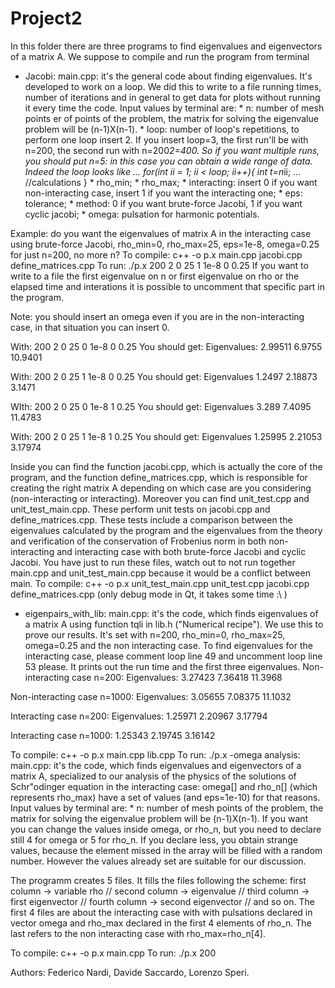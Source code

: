 # Project2

In this folder there are three programs to find eigenvalues and eigenvectors of a matrix A. We suppose to compile and run the program from terminal
- Jacobi:
main.cpp: it's the general code about finding eigenvalues. It's developed to work on a loop. We did this to write to a file running times, number of iterations and in general to get data for plots without running it every time the code. 
		 Input values by terminal are:
		* n:  number of mesh points er of points of the problem, the matrix for solving the eigenvalue problem will be (n-1)X(n-1).
		* loop: number of loop's repetitions, to perform one loop insert 2. If you insert loop=3, the first run'll be with n=200, the second run with n=200*2=400. So if you want multiple runs, you should put n=5: in this case you can obtain a wide range of data. 
			Indeed the loop looks like 
			...
			for(int ii = 1; ii < loop; ii++){
        		   int t=n*ii;
			... //calculations
			}
		* rho_min;
		* rho_max;
		* interacting: insert 0 if you want non-interacting case, insert 1 if you want the interacting one;
		* eps: tolerance;
		* method: 0 if you want brute-force Jacobi, 1 if you want cyclic jacobi;
		* omega: pulsation for harmonic potentials.

Example: do you want the eigenvalues of matrix A in the interacting case using brute-force Jacobi, rho_min=0, rho_max=25, eps=1e-8, omega=0.25 for just n=200, no more n? To compile: c++ -o p.x main.cpp jacobi.cpp define_matrices.cpp	To run: 
./p.x 200 2 0 25 1 1e-8 0 0.25 
	If you want to write to a file the first eigenvalue on n or first eigenvalue on rho or the elapsed time and interations it is possible to uncomment that specific part in the program.

Note: you should insert an omega even if you are in the non-interacting case, in that situation you can insert 0.

With: 200 2 0 25 0 1e-8 0 0.25
You should get:
Eigenvalues:
2.99511
6.9755
10.9401

With: 200 2 0 25 1 1e-8 0 0.25
You should get:
Eigenvalues
1.2497
2.18873
3.1471

WIth: 200 2 0 25 0 1e-8 1 0.25
You should get:
Eigenvalues
3.289
7.4095
11.4783

With: 200 2 0 25 1 1e-8 1 0.25
You should get:
Eigenvalues
1.25995
2.21053
3.17974

Inside you can find the function jacobi.cpp, which is actually the core of the program, and the function define_matrices.cpp, which is responsible for creating the right matrix A depending on which case are you considering (non-interacting or interacting).
Moreover you can find unit_test.cpp and unit_test_main.cpp. These perform unit tests on jacobi.cpp and define_matrices.cpp. These tests include a comparison between the eigenvalues calculated by the program and the eigenvalues from the theory and verification of the conservation of Frobenius norm in both non-interacting and interacting case with both brute-force Jacobi and cyclic Jacobi. You have just to run these files, 
watch out to not run together main.cpp and unit_test_main.cpp because it would be a conflict between main. To compile: c++ -o p.x unit_test_main.cpp unit_test.cpp jacobi.cpp define_matrices.cpp (only debug mode in Qt, it takes some time :\ )

- eigenpairs_with_lib: 
main.cpp: it's the code, which finds eigenvalues of a matrix A using function tqli in lib.h ("Numerical recipe"). We use this to prove our results. 
		       It's set with n=200, rho_min=0, rho_max=25, omega=0.25 and the non interacting case. To find eigenvalues for the interacting case, please comment loop line 49 and uncomment loop line 53 please. It prints out the run time and the first three eigenvalues.
Non-interacting case n=200:
Eigenvalues:
3.27423
7.36418
11.3968

Non-interacting case n=1000:
Eigenvalues:
3.05655
7.08375
11.1032

Interacting case n=200:
Eigenvalues:
1.25971
2.20967
3.17794

Interacting case n=1000:
1.25343
2.19745
3.16142

To compile: c++ -o p.x main.cpp lib.cpp	
 To run: ./p.x
-omega analysis: 
main.cpp: it's the code, which finds eigenvalues and eigenvectors of a matrix A, specialized to our analysis of the physics of the solutions of Schr\"odinger equation in the interacting case: omega[] and rho_n[] (which represents rho_max) have a set of values (and eps=1e-10) for that reasons.   
	Input values by terminal are:
	* n: number of mesh points of the problem, the matrix for solving the eigenvalue problem will be (n-1)X(n-1).
	If you want you can change the values inside omega, or rho_n, but you need to declare still 4 for omega or 5 for rho_n. If you declare less, you obtain strange values, because the element missed in the array will be filled with a random number.
	However the values already set are suitable for our discussion.
	
The programm creates 5 files. It fills the files following the scheme:  first column -> variable rho // second column -> eigenvalue // third column -> first eigenvector // fourth column -> second eigenvector // and so on.
The first 4 files are about the interacting case with with pulsations declared in vector omega and rho_max declared in the first 4 elements of rho_n. The last refers to the non interacting case with rho_max=rho_n[4].

To compile: c++ -o p.x main.cpp
To run: 
./p.x 200  

Authors: Federico Nardi, Davide Saccardo, Lorenzo Speri.
